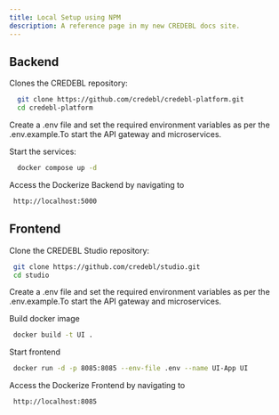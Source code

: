 ```yaml
---
title: Local Setup using NPM
description: A reference page in my new CREDEBL docs site.
---
```



## Backend 

Clones the CREDEBL repository:
 ```bash
   git clone https://github.com/credebl/credebl-platform.git 
   cd credebl-platform
 ```
  
Create a .env file and set the required environment variables as per the .env.example.To start the API gateway and microservices. 

Start the services:
 ```bash
   docker compose up -d
```
Access the Dockerize Backend by navigating to 
 ```bash
  http://localhost:5000
```
## Frontend 

Clone the CREDEBL Studio repository:
 ```bash
  git clone https://github.com/credebl/studio.git
  cd studio
```
Create a .env file and set the required environment variables as per the .env.example.To start the API gateway and microservices. 

Build docker image
 ```bash
  docker build -t UI .
 ```
Start frontend
 ```bash
  docker run -d -p 8085:8085 --env-file .env --name UI-App UI
 ```
Access the Dockerize Frontend by navigating to 
```bash
 http://localhost:8085
```


